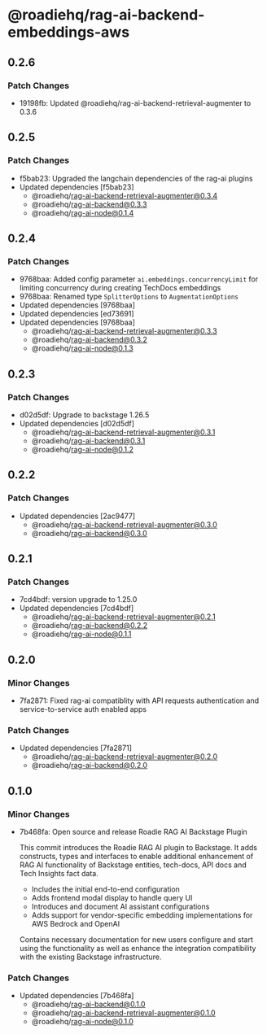 # @roadiehq/rag-ai-backend-embeddings-aws

## 0.2.6

### Patch Changes

- 19198fb: Updated @roadiehq/rag-ai-backend-retrieval-augmenter to 0.3.6

## 0.2.5

### Patch Changes

- f5bab23: Upgraded the langchain dependencies of the rag-ai plugins
- Updated dependencies [f5bab23]
  - @roadiehq/rag-ai-backend-retrieval-augmenter@0.3.4
  - @roadiehq/rag-ai-backend@0.3.3
  - @roadiehq/rag-ai-node@0.1.4

## 0.2.4

### Patch Changes

- 9768baa: Added config parameter `ai.embeddings.concurrencyLimit` for limiting concurrency during creating TechDocs embeddings
- 9768baa: Renamed type `SplitterOptions` to `AugmentationOptions`
- Updated dependencies [9768baa]
- Updated dependencies [ed73691]
- Updated dependencies [9768baa]
  - @roadiehq/rag-ai-backend-retrieval-augmenter@0.3.3
  - @roadiehq/rag-ai-backend@0.3.2
  - @roadiehq/rag-ai-node@0.1.3

## 0.2.3

### Patch Changes

- d02d5df: Upgrade to backstage 1.26.5
- Updated dependencies [d02d5df]
  - @roadiehq/rag-ai-backend-retrieval-augmenter@0.3.1
  - @roadiehq/rag-ai-backend@0.3.1
  - @roadiehq/rag-ai-node@0.1.2

## 0.2.2

### Patch Changes

- Updated dependencies [2ac9477]
  - @roadiehq/rag-ai-backend-retrieval-augmenter@0.3.0
  - @roadiehq/rag-ai-backend@0.3.0

## 0.2.1

### Patch Changes

- 7cd4bdf: version upgrade to 1.25.0
- Updated dependencies [7cd4bdf]
  - @roadiehq/rag-ai-backend-retrieval-augmenter@0.2.1
  - @roadiehq/rag-ai-backend@0.2.2
  - @roadiehq/rag-ai-node@0.1.1

## 0.2.0

### Minor Changes

- 7fa2871: Fixed rag-ai compatiblity with API requests authentication and service-to-service auth enabled apps

### Patch Changes

- Updated dependencies [7fa2871]
  - @roadiehq/rag-ai-backend-retrieval-augmenter@0.2.0
  - @roadiehq/rag-ai-backend@0.2.0

## 0.1.0

### Minor Changes

- 7b468fa: Open source and release Roadie RAG AI Backstage Plugin

  This commit introduces the Roadie RAG AI plugin to Backstage. It adds constructs, types and interfaces to enable additional enhancement of RAG AI functionality of Backstage entities, tech-docs, API docs and Tech Insights fact data.

  - Includes the initial end-to-end configuration
  - Adds frontend modal display to handle query UI
  - Introduces and document AI assistant configurations
  - Adds support for vendor-specific embedding implementations for AWS Bedrock and OpenAI

  Contains necessary documentation for new users configure and start using the functionality as well as enhance the integration compatibility with the existing Backstage infrastructure.

### Patch Changes

- Updated dependencies [7b468fa]
  - @roadiehq/rag-ai-backend@0.1.0
  - @roadiehq/rag-ai-backend-retrieval-augmenter@0.1.0
  - @roadiehq/rag-ai-node@0.1.0
